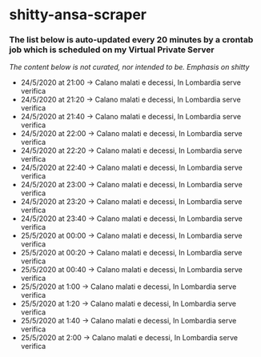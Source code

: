 # shitty-ansa-scraper

### The list below is auto-updated every 20 minutes by a crontab job which is scheduled on my Virtual Private Server
*The content below is not curated, nor intended to be. Emphasis on shitty*

- 24/5/2020 at 21:00 -> Calano malati e decessi, In Lombardia serve verifica
- 24/5/2020 at 21:20 -> Calano malati e decessi, In Lombardia serve verifica
- 24/5/2020 at 21:40 -> Calano malati e decessi, In Lombardia serve verifica
- 24/5/2020 at 22:00 -> Calano malati e decessi, In Lombardia serve verifica
- 24/5/2020 at 22:20 -> Calano malati e decessi, In Lombardia serve verifica
- 24/5/2020 at 22:40 -> Calano malati e decessi, In Lombardia serve verifica
- 24/5/2020 at 23:00 -> Calano malati e decessi, In Lombardia serve verifica
- 24/5/2020 at 23:20 -> Calano malati e decessi, In Lombardia serve verifica
- 24/5/2020 at 23:40 -> Calano malati e decessi, In Lombardia serve verifica
- 25/5/2020 at 00:00 -> Calano malati e decessi, In Lombardia serve verifica
- 25/5/2020 at 00:20 -> Calano malati e decessi, In Lombardia serve verifica
- 25/5/2020 at 00:40 -> Calano malati e decessi, In Lombardia serve verifica
- 25/5/2020 at 1:00 -> Calano malati e decessi, In Lombardia serve verifica
- 25/5/2020 at 1:20 -> Calano malati e decessi, In Lombardia serve verifica
- 25/5/2020 at 1:40 -> Calano malati e decessi, In Lombardia serve verifica
- 25/5/2020 at 2:00 -> Calano malati e decessi, In Lombardia serve verifica
